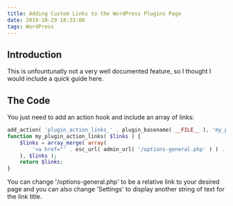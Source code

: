 ```yaml
---
title: Adding Custom Links to the WordPress Plugins Page
date: 2019-10-29 18:33:00
tags: WordPress
---
```

## Introduction
This is unfountunatly not a very well documented feature, so I thought I would include a quick guide here.

## The Code
You just need to add an action hook and include an array of links:
```php
add_action( 'plugin_action_links_' . plugin_basename( __FILE__ ), 'my_plugin_action_links' );
function my_plugin_action_links( $links ) {
	$links = array_merge( array(
		'<a href="' . esc_url( admin_url( '/options-general.php' ) ) . '">' . __( 'Settings', 'textdomain' ) . '</a>'
	), $links );
	return $links;
}
```
You can change '/options-general.php' to be a relative link to your desired page and you can also change 'Settings' to display another string of text for the link title. 